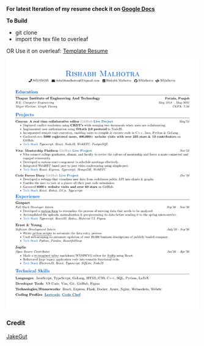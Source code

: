 **For latest Iteration of my resume check it on [Google Docs](https://drive.google.com/file/d/1wFkMv8UKoqENFjxnBgGBcdEUuyN-kaU2/view)**

**To Build**

- git clone
- import the tex file to overleaf

OR Use it on overleaf: [Template Resume](https://www.overleaf.com/latex/templates/jakes-resume-anonymous/cstpnrbkhndn)

[![Resume Preview][resume-preview]](https://github.com/Rishabh-malhotraa/resume/blob/main/Rishabh_Malhotra_Resume.pdf)

### Credit

[JakeGut](https://github.com/jakegut/resume)

[resume-preview]: resume.png
